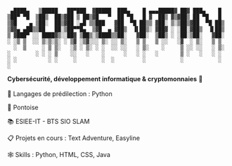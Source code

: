 ```
 ▄████▄   ▒█████   ██▀███  ▓█████  ███▄    █ ▄▄▄█████▓ ██▓ ███▄    █ 
▒██▀ ▀█  ▒██▒  ██▒▓██ ▒ ██▒▓█   ▀  ██ ▀█   █ ▓  ██▒ ▓▒▓██▒ ██ ▀█   █ 
▒▓█    ▄ ▒██░  ██▒▓██ ░▄█ ▒▒███   ▓██  ▀█ ██▒▒ ▓██░ ▒░▒██▒▓██  ▀█ ██▒
▒▓▓▄ ▄██▒▒██   ██░▒██▀▀█▄  ▒▓█  ▄ ▓██▒  ▐▌██▒░ ▓██▓ ░ ░██░▓██▒  ▐▌██▒
▒ ▓███▀ ░░ ████▓▒░░██▓ ▒██▒░▒████▒▒██░   ▓██░  ▒██▒ ░ ░██░▒██░   ▓██░
░ ░▒ ▒  ░░ ▒░▒░▒░ ░ ▒▓ ░▒▓░░░ ▒░ ░░ ▒░   ▒ ▒   ▒ ░░   ░▓  ░ ▒░   ▒ ▒ 
  ░  ▒     ░ ▒ ▒░   ░▒ ░ ▒░ ░ ░  ░░ ░░   ░ ▒░    ░     ▒ ░░ ░░   ░ ▒░
░        ░ ░ ░ ▒    ░░   ░    ░      ░   ░ ░   ░       ▒ ░   ░   ░ ░ 
░ ░          ░ ░     ░        ░  ░         ░           ░           ░ 
░                                                                    
```

**Cybersécurité, développement informatique & cryptomonnaies** 🦇
<br><br>
🐍 Langages de prédilection : Python

📍 Pontoise

📚 ESIEE-IT - BTS SIO SLAM

📋 Projets en cours : Text Adventure, Easyline

🕸 Skills : Python, HTML, CSS, Java



